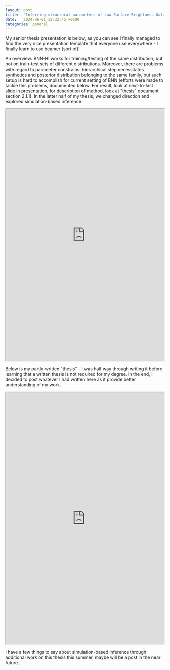 ```yaml
---
layout: post
title:  "Inferring structural parameters of Low Surface Brightness Galaxies - [senior thesis presentation]"
date:   2024-06-01 12:32:45 +0100
categories: general
---
```


My senior thesis presentation is below, as you can see I finally managed to find the very nice presentation template that everyone use everywhere - I finally learn to use beamer (sort of)!

An overview: BNN-HI works for training/testing of the same distribution, but not on train-test sets of different distributions. Moreover, there are problems with regard to parameter constrains: hierarchical step necessitates synthetics and posterior distribution belonging to the same family, but such setup is hard to accomplish for current setting of BNN (efforts were made to tackle this problems, documented below. For result, look at next-to-last slide in presentation, for description of method, look at "thesis" document section 2.1.1). In the latter half of my thesis, we changed direction and explored simulation-based inference.


<iframe src="https://drive.google.com/file/d/1gSqlen7jH0BwOUZYYkShWIzOn3fliFTo/preview" width="100%" height="800" scrollbar=0 view=Fit></iframe>

Below is my partly-written "thesis" - I was half way through writing it before learning that a written thesis is not required for my degree. In the end, I decided to post whatever I had written here as it provide better understanding of my work.

<iframe src="https://drive.google.com/file/d/11dkcAGqJuvfUPAFvM3dPijHGg0wA0N0N/preview" width="100%" height="800" scrollbar=0 view=Fit></iframe>

I have a few things to say about simulation-based inference through additional work on this thesis this summer, maybe will be a post in the near future...
